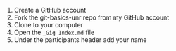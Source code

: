 1. Create a GitHub account
2. Fork the git-basics-unr repo from my GitHub account 
3. Clone to your computer
4. Open the `_Gig Index.md` file
5. Under the participants header add your name